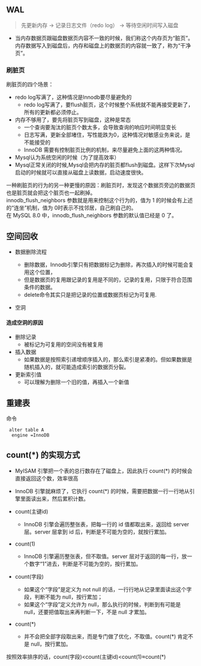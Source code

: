 ## WAL

> 先更新内存 ->  记录日志文件（redo log） -> 等待空闲时间写入磁盘

- 当内存数据页跟磁盘数据页内容不一致的时候，我们称这个内存页为“脏页”。内存数据写入到磁盘后，内存和磁盘上的数据页的内容就一致了，称为“干净页”。

### 刷脏页

刷脏页的四个场景：

- redo log写满了，这种情况是Innodb要尽量避免的
    - redo log写满了，要flush脏页，这个时候整个系统就不能再接受更新了，所有的更新都必须停止。
- 内存不够用了，要先将脏页写到磁盘，这种是常态
    - 一个查询要淘汰的脏页个数太多，会导致查询的响应时间明显变长
    - 日志写满，更新全部堵住，写性能跌为0，这种情况对敏感业务来说，是不能接受的
    - InnoDB 需要有控制脏页比例的机制，来尽量避免上面的这两种情况。
- Mysql认为系统空闲的时候（为了提高效率）
- Mysql正常关闭的时候,Mysql会把内存的脏页都flush到磁盘。这样下次Mysql启动的时候就可以直接从磁盘上读数据，启动速度很快。

一种刷脏页的行为的另一种更慢的原因：刷脏页时，发现这个数据页旁边的数据页也是脏页就会把这个脏页也一起刷掉。<br>
innodb_flush_neighbors 参数就是用来控制这个行为的，值为 1 的时候会有上述的“连坐”机制，值为 0时表示不找邻居，自己刷自己的。<br>
在 MySQL 8.0 中，innodb_flush_neighbors 参数的默认值已经是 0 了。

## 空间回收

- 数据删除流程
    - 删除数据，Innodb引擎只有把数据标记为删除，再次插入的时候可能会复用这个位置，
    - 但是数据页的复用跟记录的复用是不同的，记录的复用，只限于符合范围条件的数据。
    - delete命令其实只是把记录的位置或数据页标记为可复用.

- 空洞

#### 造成空洞的原因

- 删除记录
    - 被标记为可复用的空间没有被复用
- 插入数据
    - 如果数据是按照索引递增顺序插入的，那么索引是紧凑的。但如果数据是随机插入的，就可能造成索引的数据页分裂。
- 更新索引值
    - 可以理解为删除一个旧的值，再插入一个新值

## 重建表

命令

```mysql
 alter table A
  engine =InnoDB
```

## count(*) 的实现方式

- MyISAM 引擎把一个表的总行数存在了磁盘上，因此执行 count(*) 的时候会直接返回这个数，效率很高
- InnoDB 引擎就麻烦了，它执行 count(*) 的时候，需要把数据一行一行地从引擎里面读出来，然后累积计数。

- count(主键id)
    - InnoDB 引擎会遍历整张表，把每一行的 id 值都取出来，返回给 server 层。server 层拿到 id 后，判断是不可能为空的，就按行累加。
- count(1)
    - InnoDB 引擎遍历整张表，但不取值。server 层对于返回的每一行，放一个数字“1”进去，判断是不可能为空的，按行累加。
- count(字段)
    - 如果这个“字段”是定义为 not null 的话，一行行地从记录里面读出这个字段，判断不能为 null，按行累加；
    - 如果这个“字段”定义允许为 null，那么执行的时候，判断到有可能是 null，还要把值取出来再判断一下，不是 null 才累加。
- count(*)
    - 并不会把全部字段取出来，而是专门做了优化，不取值。count(*) 肯定不是 null，按行累加。

按照效率排序的话，count(字段)<count(主键id)<count(1)≈count(*)
